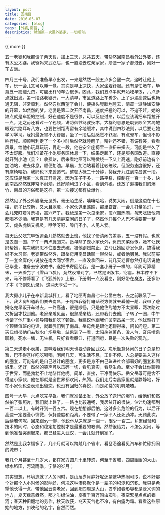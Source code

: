 ```yaml
---
layout: post
title: 回南昌
date: 2016-05-07
categories: [blog]
tags: [外婆,南昌, ]
description: 然然第一次回外婆家，一切顺利。
---
```


{{ more }}

五一老婆和我都请了两天假，加上三天，总共五天，带然然回南昌看外公外婆，还有太公太婆。我爸妈来武汉后，也一直没去过亲家家，顺便一家子都过去，刚好一车占满。

四月三十号，我们准备早点出发，一来是然然一般五点多会醒一次，这时让他上车，玩一会儿又可以睡一觉。其次是早上凉快，大家坐着舒服。还有是怕堵车，毕竟五一高速免费，可能出行的车会很多。因此，我们五点半就开始吃早饭，六点多点就出发。第一段路老婆开，一大清早，市区道路上车稀少。上了沪渝高速后也畅通无阻，非常顺利。然然东张西望了会儿，便摇头晃脑地睡去，清晨一派静谧安静的开幕，如然然的梦。老婆是第二次开回南昌，速度把握的可以，不追不赶，她的缺点就是车距的控制，好在速度不是很快，可以反应过来，以后应该再把车距拉开一点。走之前还看过一个视频，讲防御性驾驶技术，大概的意思是既要顾全大局地眼观六路耳听八方，也要控制距离留有余地缓冲，其中讲到四秒法则，以后要让她学习学习。我妈最近胃不太舒服，坐了一段后就感觉不舒服，有点晕车，但也不影响行程。顺顺利利走了一个多小时后然然就睡醒了，精神还不错，有说有笑，看看风景，给他小玩具玩玩，再走一段，他在安全座椅里一直扭来扭去，可能是坐久了不太舒服。我们准备在小池服务区休息一下，结果走超了，还是服务区改道。直接就开到小池（县？）收费站，后来看地图可以稍微绕一下又上高速，刚好前边有个加油站，进去休息，顺便加油。早晨，加油站看着比较破败，但服务态度很好，还有座椅喂奶，我妈也下来透透气。整顿大概二十分钟，换我开九江到南昌这一段。这应该是我第一次真正开高速，因为车子不多，一路平稳，控制在一百一十多，快到南昌然然就非常不耐烦，还好顺利进了小区，看到外婆。还放了迎接我们的爆竹，南昌的习俗都是这样，第一次接送都有放爆竹。

然然见了外公外婆毫无见外，毫无陌生感，嘻嘻哈哈，说笑大闹，倒是这边在十七楼，房子比较新，又大且宽敞，小家伙这里瞧瞧，那里瞥瞥，一会儿打量吊灯，一会儿死盯着背景墙，高兴坏了。我爸是第一次见亲家，高兴而热闹，每天吃饭他两都喝不少酒。我算是有几天清静空闲的日子了，然然他们每个人巴不得要带一整天，虎头虎脑又机灵，咿咿呀呀，嗓门不小，人见人爱。

每天岳父吃完早饭逗会儿然然就去上班，他找了份清闲的差事，五一没有假。也就是去逛一圈，下午一两点就回来。岳母除了耍小家伙外，负责买菜做饭，她不让我妈帮她，每次我妈忍不住要去洗碗，被他剧烈禁止，立马让她回沙发休息，搞得我妈不太习惯。老婆带然然外，跟岳母用南昌话聊一聊然然，或者他舅舅。我以前买了一套金庸的小说放在南大同学宿舍，一直没拿回来，前几天老曹忽然打电话说他已毕业，准备去宁波教书，遂把书寄回给我。是一套小册子一样的，印刷可算精致，一天看完了《雪山飞狐》，竟然没错别字，已然是正版书，窃喜。根本停不下来，马不停蹄看了《飞狐外传》上册，下册剩一点没看完，刚好带在身边，还多带了本《书剑恩仇录》，这两天享受一下。


我大舅小儿子在奉新县城打工，看了地图离南昌七十公里左右，去之前联系了一下。我大舅知道我们要去南昌，于是跟我爸打电话说方便就去看他一趟，我带了爸妈吃完早饭开车过去，一路高速，很是顺畅，只是他住的地方不太显眼，两次路过又折回才找到他。老家亲戚见面，很熟悉亲热，还带我们去他厂子转了一圈，中午也请了他厂里小领导陪我们吃了顿饭。我建议他跟我们回南昌呆一天，他犹豫打了个顶替值班的电话，就跟我们到了南昌。岳母倒是跟他还聊得来，问长问短。第二天我想带他们去秋水广场瞅瞅，结果到了一看，太阳热辣萧条，没人气，音乐喷泉聊赖，死水一塘，无生机。只好看看赣江，打道回府，算是一次失败的观光。

第二天送走小表弟，意味着我们明天也要动身回武汉。欢乐惬意休闲的日子总是短暂，巴不得这样吃吃喝喝，闲闲几天，可生活不息，工作不停。人总是要进入这样的圈套，可能有的是自己设计的圈套，更多是身不由己跌进社会部署好的圈套和围城里。还好，然然的笑声可以击碎一切，看见真实，看见生命。至少不会让你聊赖于世界，而是勃勃不止地陪伴他呢。简单，直接，干净而快乐。岳父岳母可是舍不得这小家伙，他在那就是全世界都欢闹，热腾。我们走后南昌家里就是静静地，好在小家伙也没表现出留恋，也没有回归的喜悦，而是如常的叽叽喳喳。


四号一大早，六点吃完早饭。我们就准备出发，外公放了送行的爆竹，给他们和然然拍了张照片，我们就上路了。一路也比较通畅，我居然开的很快，估计均速都到一百二以上，有时开到一百五六。现在想想都后怕，这时多么危险的行为，以后开高速一定要谨小慎微，保持速度和距离。不要带了一家子人还死劲冲。天顾此次，后续若何呢。回来跟sy一聊，他说他从来就是一百一，很少一百二。积累经验和技术的同时，心态和稳定加控制才是最重要的教训。然然很给力，不怎么哭闹，等到他准备哭闹起来，都已经进入武汉，一会儿就开到家了。


然然是比我幸福多了，几个月就可以跨越几个省市，看见沿途看见汽车和忙碌拥闹的城市；

我几个月甚至十几岁大，都在家方圆几十里转悠，何至于省城，四周幽幽的大山，绿水稻田，河流雨季，宁静的岁月；


其实想想，环境造就了人的同时，是山居岁月静好呢还是繁华热闹可取，说不好那个对那个人小时候的影响好，何况这种潜移默化是一辈子的积淀和沉积。我只是希望他长得一点，带他回云南老家，回到那四周是大山，四季如春形容都是贬义词的地方，夏天绿意盎然，那才叫绿油油，夏夜千百万鸣虫欢叫，夜空繁星点点的银河；春天种田翻地的劳作，秋天收获，冬天天气也不冷，有白露为霜。看看这些原始的地方，如映他的名字，自然而然。

